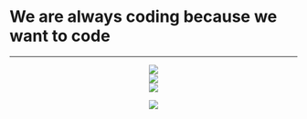 # We are always coding because we want to code
---
<div align="center" margin="auto"> 
  <img src="https://github-readme-stats.vercel.app/api?username=SerendipityR-2022" />
</div>

<div align="center" margin="auto"> 
  <img src="https://github-readme-streak-stats.herokuapp.com/?user=SerendipityR-2022" />
</div>

<div align="center" margin="auto"> 
  <img src="https://github-readme-stats.vercel.app/api/top-langs/?username=SerendipityR-2022" />
</div>

[<div align="center"> <img src="https://visitor-badge.glitch.me/badge?page_id=cn.serendipityr.2022" /> </div>](https://visitor-badge.glitch.me/badge?page_id=cn.serendipityr.2022)
